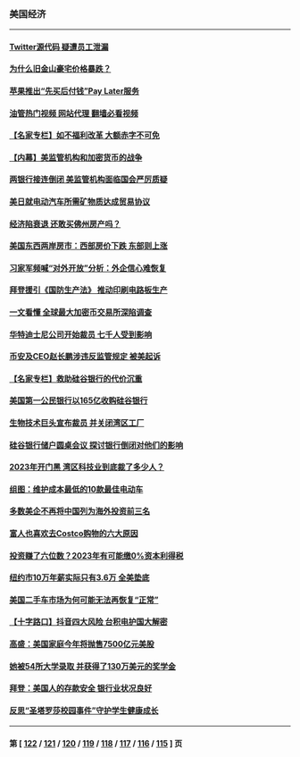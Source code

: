 ### 美国经济
---
#### [Twitter源代码 疑遭员工泄漏](../../pages/ncid1078158/n13960680.md?03291245) 
#### [为什么旧金山豪宅价格暴跌？](../../pages/ncid1078158/n13960677.md?03291245) 
#### [苹果推出“先买后付钱”Pay Later服务](../../pages/ncid1078158/n13960521.md?03291245) 
#### [油管热门视频 网站代理 翻墙必看视频](http://138.2.39.72:81/youtube.html?epic-marker?03291245)
#### [【名家专栏】如不福利改革 大额赤字不可免](../../pages/ncid1078158/n13959475.md?03291245) 
#### [【内幕】美监管机构和加密货币的战争](../../pages/ncid1078158/n13960431.md?03291245) 
#### [两银行接连倒闭 美监管机构面临国会严厉质疑](../../pages/ncid1078158/n13960364.md?03291245) 
#### [美日就电动汽车所需矿物质达成贸易协议](../../pages/ncid1078158/n13960216.md?03291245) 
#### [经济陷衰退 还敢买佛州房产吗？](../../pages/ncid1078158/n13960065.md?03291245) 
#### [美国东西两岸房市：西部房价下跌 东部则上涨](../../pages/ncid1078158/n13959888.md?03291245) 
#### [习家军频喊“对外开放”分析：外企信心难恢复](../../pages/ncid1078158/n13959777.md?03291245) 
#### [拜登援引《国防生产法》 推动印刷电路板生产](../../pages/ncid1078158/n13959885.md?03291245) 
#### [一文看懂 全球最大加密币交易所深陷调查](../../pages/ncid1078158/n13959821.md?03291245) 
#### [华特迪士尼公司开始裁员 七千人受到影响](../../pages/ncid1078158/n13959840.md?03291245) 
#### [币安及CEO赵长鹏涉违反监管规定 被美起诉](../../pages/ncid1078158/n13959816.md?03291245) 
#### [【名家专栏】救助硅谷银行的代价沉重](../../pages/ncid1078158/n13958925.md?03291245) 
#### [美国第一公民银行以165亿收购硅谷银行](../../pages/ncid1078158/n13959488.md?03291245) 
#### [生物技术巨头宣布裁员 并关闭湾区工厂](../../pages/ncid1078158/n13959413.md?03291245) 
#### [硅谷银行储户圆桌会议 探讨银行倒闭对他们的影响](../../pages/ncid1078158/n13959388.md?03291245) 
#### [2023年开门黑  湾区科技业到底裁了多少人？](../../pages/ncid1078158/n13959378.md?03291245) 
#### [组图：维护成本最低的10款最佳电动车](../../pages/ncid1078158/n13950426.md?03291245) 
#### [多数美企不再将中国列为海外投资前三名](../../pages/ncid1078158/n13959133.md?03291245) 
#### [富人也喜欢去Costco购物的六大原因](../../pages/ncid1078158/n13957377.md?03291245) 
#### [投资赚了六位数？2023年有可能缴0%资本利得税](../../pages/ncid1078158/n13958572.md?03291245) 
#### [纽约市10万年薪实际只有3.6万 全美垫底](../../pages/ncid1078158/n13958497.md?03291245) 
#### [美国二手车市场为何可能无法再恢复“正常”](../../pages/ncid1078158/n13958533.md?03291245) 
#### [【十字路口】抖音四大风险 台积电护国大解密](../../pages/ncid1078158/n13958340.md?03291245) 
#### [高盛：美国家庭今年将抛售7500亿元美股](../../pages/ncid1078158/n13958271.md?03291245) 
#### [她被54所大学录取 并获得了130万美元的奖学金](../../pages/ncid1078158/n13958078.md?03291245) 
#### [拜登：美国人的存款安全 银行业状况良好](../../pages/ncid1078158/n13958122.md?03291245) 
#### [反思“圣塔罗莎校园事件”守护学生健康成长](../../pages/ncid1078158/n13958123.md?03291245) 

---
#### 第 [ [122](./122.md?03291245) / [121](./121.md?03291245) / [120](./120.md?03291245) / [119](./119.md?03291245) / [118](./118.md?03291245) / [117](./117.md?03291245) / [116](./116.md?03291245) / [115](./115.md?03291245) ] 页
